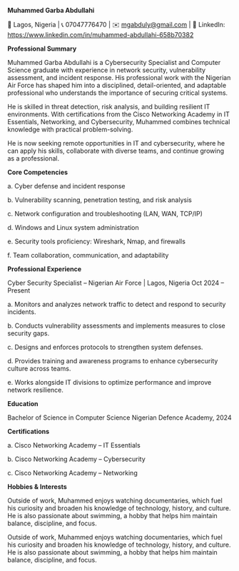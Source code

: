 
**Muhammed Garba Abdullahi**

📍 Lagos, Nigeria | 📞 07047776470 | ✉️ mgabduly@gmail.com | 🔗 LinkedIn: https://www.linkedin.com/in/muhammed-abdullahi-658b70382


**Professional Summary**

Muhammed Garba Abdullahi is a Cybersecurity Specialist and Computer Science graduate with experience in network security, vulnerability assessment, and incident response. His professional work with the Nigerian Air Force has shaped him into a disciplined, detail-oriented, and adaptable professional who understands the importance of securing critical systems.

He is skilled in threat detection, risk analysis, and building resilient IT environments. With certifications from the Cisco Networking Academy in IT Essentials, Networking, and Cybersecurity, Muhammed combines technical knowledge with practical problem-solving.

He is now seeking remote opportunities in IT and cybersecurity, where he can apply his skills, collaborate with diverse teams, and continue growing as a professional.

**Core Competencies**

a. Cyber defense and incident response

b. Vulnerability scanning, penetration testing, and risk analysis

c. Network configuration and troubleshooting (LAN, WAN, TCP/IP)

d. Windows and Linux system administration

e. Security tools proficiency: Wireshark, Nmap, and firewalls

f. Team collaboration, communication, and adaptability

**Professional Experience**

Cyber Security Specialist – Nigerian Air Force | Lagos, Nigeria
Oct 2024 – Present

a. Monitors and analyzes network traffic to detect and respond to security incidents.

b. Conducts vulnerability assessments and implements measures to close security gaps.

c. Designs and enforces protocols to strengthen system defenses.

d. Provides training and awareness programs to enhance cybersecurity culture across teams.

e. Works alongside IT divisions to optimize performance and improve network resilience.

**Education**

Bachelor of Science in Computer Science
Nigerian Defence Academy, 2024

**Certifications**

a. Cisco Networking Academy – IT Essentials

b. Cisco Networking Academy – Cybersecurity

c. Cisco Networking Academy – Networking

**Hobbies & Interests**

Outside of work, Muhammed enjoys watching documentaries, which fuel his curiosity and broaden his knowledge of technology, history, and culture. He is also passionate about swimming, a hobby that helps him maintain balance, discipline, and focus.

Outside of work, Muhammed enjoys watching documentaries, which fuel his curiosity and broaden his knowledge of technology, history, and culture. He is also passionate about swimming, a hobby that helps him maintain balance, discipline, and focus.
